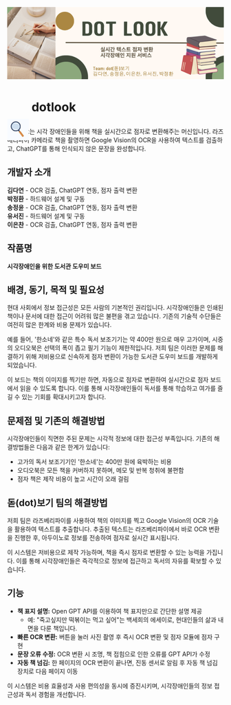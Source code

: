 <img src="./dotlook_banner.png" alt="Main Screen" />

# <img src="./dotlook_image.jpg" alt="magnifying_glass" style="vertical-align:middle; width:50px; height:50px; transform: translateY(50px);"> dotlook

**dotlook**는 시각 장애인들을 위해 책을 실시간으로 점자로 변환해주는 머신입니다. 라즈베리파이 카메라로 책을 촬영하면 Google Vision의 OCR을 사용하여 텍스트를 검출하고, ChatGPT를 통해 인식되지 않은 문장을 완성합니다.


## 개발자 소개
**김다연** - OCR 검출, ChatGPT 연동, 점자 출력 변환  
**박정환** - 하드웨어 설계 및 구동  
**송정윤** - OCR 검출, ChatGPT 연동, 점자 출력 변환  
**유서진** - 하드웨어 설계 및 구동  
**이은찬** - OCR 검출, ChatGPT 연동, 점자 출력 변환  


## 작품명
**시각장애인을 위한 도서관 도우미 보드**


## 배경, 동기, 목적 및 필요성
현대 사회에서 정보 접근성은 모든 사람의 기본적인 권리입니다. 시각장애인들은 인쇄된 책이나 문서에 대한 접근이 어려워 많은 불편을 겪고 있습니다. 기존의 기술적 수단들은 여전히 많은 한계와 비용 문제가 있습니다.

예를 들어, '한소네'와 같은 특수 독서 보조기기는 약 400만 원으로 매우 고가이며, 시중의 오디오북은 선택의 폭이 좁고 필기 기능이 제한적입니다. 저희 팀은 이러한 문제를 해결하기 위해 저비용으로 신속하게 점자 변환이 가능한 도서관 도우미 보드를 개발하게 되었습니다.

이 보드는 책의 이미지를 찍기만 하면, 자동으로 점자로 변환하여 실시간으로 점자 보드에서 읽을 수 있도록 합니다. 이를 통해 시각장애인들이 독서를 통해 학습하고 여가를 즐길 수 있는 기회를 확대시키고자 합니다.


## 문제점 및 기존의 해결방법
시각장애인들이 직면한 주된 문제는 시각적 정보에 대한 접근성 부족입니다. 기존의 해결방법들은 다음과 같은 한계가 있습니다:
- 고가의 독서 보조기기인 '한소네'는 400만 원에 육박하는 비용
- 오디오북은 모든 책을 커버하지 못하며, 메모 및 반복 청취에 불편함
- 점자 책은 제작 비용이 높고 시간이 오래 걸림


## 돋(dot)보기 팀의 해결방법
저희 팀은 라즈베리파이를 사용하여 책의 이미지를 찍고 Google Vision의 OCR 기술을 활용하여 텍스트를 추출합니다. 추출된 텍스트는 라즈베리파이에서 바로 OCR 변환을 진행한 후, 아두이노로 정보를 전송하여 점자로 실시간 표시됩니다.

이 시스템은 저비용으로 제작 가능하며, 책을 즉시 점자로 변환할 수 있는 능력을 가집니다. 이를 통해 시각장애인들은 즉각적으로 정보에 접근하고 독서의 자유를 확보할 수 있습니다.

## 기능
- **책 표지 설명:** Open GPT API를 이용하여 책 표지만으로 간단한 설명 제공
  - 예: "죽고싶지만 떡볶이는 먹고 싶어"는 백세희의 에세이로, 현대인들의 삶과 내면을 다룬 책입니다.
- **빠른 OCR 변환:** 버튼을 눌러 사진 촬영 후 즉시 OCR 변환 및 점자 모듈에 점자 구현
- **문장 오류 수정:** OCR 변환 시 조명, 책 접힘으로 인한 오류를 GPT API가 수정
- **자동 책 넘김:** 한 페이지의 OCR 변환이 끝나면, 진동 센서로 알림 후 자동 책 넘김 장치로 다음 페이지 이동

이 시스템은 비용 효율성과 사용 편의성을 동시에 증진시키며, 시각장애인들의 정보 접근성과 독서 경험을 개선합니다.
